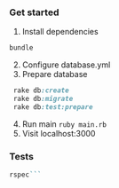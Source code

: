 ### Get started
1. Install dependencies
```ruby
bundle
```
2. Configure database.yml
3. Prepare database
```ruby
 rake db:create
 rake db:migrate
 rake db:test:prepare
 ```
4. Run main
```ruby main.rb```
5. Visit localhost:3000

### Tests
```ruby
rspec```
